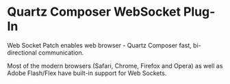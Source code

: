 # Quartz Composer WebSocket Plug-In

Web Socket Patch enables web browser - Quartz Composer fast, bi-directional communication.

Most of the modern browsers (Safari, Chrome, Firefox and Opera) as well as Adobe Flash/Flex have built-in support for Web Sockets.
